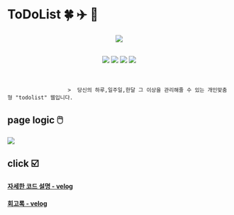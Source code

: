 # ToDoList 🍀 ✈️ 👟                                            

<div align="center">

![](https://velog.velcdn.com/images/sjb2010/post/567c8fdb-2493-46eb-971a-c193ff75a884/image.png)


 <br>

<img src="https://img.shields.io/badge/python-007396?style=flat-square&logo=python&logoColor=white"/>
<img src="https://img.shields.io/badge/Django-6DB33F?style=flat-square&logo=django&logoColor=white"/>
<img src="https://img.shields.io/badge/TypeScript-F7DF1E?style=flat-square&logo=TypeScript&logoColor=white"/>   
<img src="https://img.shields.io/badge/Angular-61DAFB?style=flat-square&logo=Angular&logoColor=white"/>

</div>

<br>
<br>


                       >  당신의 하루,일주일,한달 그 이상을 관리해줄 수 있는 개인맞춤형 "todolist" 웹입니다.


## page logic 🖱️ 

![](https://velog.velcdn.com/images/sjb2010/post/1b27438c-0fbf-4830-9a78-01d5e8896c8b/image.png)

## click ☑️



#### [자세한 코드 설명 - velog]([http://4can10000won.shop/](https://velog.io/@sjb2010/Code-Review-saladlab-onboarding))

#### [회고록 - velog]([http://4can10000won.shop/swagger-ui/index.html](https://velog.io/@sjb2010/Internship-onboarding-1))



